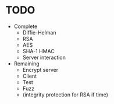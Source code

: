# TODO
- Complete
	- Diffie-Helman
	- RSA
	- AES
	- SHA-1 HMAC
	- Server interaction
- Remaining
	- Encrypt server
	- Client
	- Test
	- Fuzz
	- (integrity protection for RSA if time)
